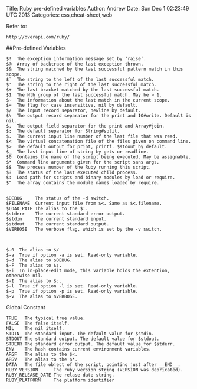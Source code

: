 Title: Ruby pre-defined variables
Author: Andrew
Date: Sun Dec  1 02:23:49 UTC 2013
Categories: css,cheat-sheet,web


Refer to:

    http://overapi.com/ruby/

##Pre-defined Variables

    $!  The exception information message set by ‘raise’.
    $@  Array of backtrace of the last exception thrown.
    $&  The string matched by the last successful pattern match in this scope.
    $`  The string to the left of the last successful match.
    $'  The string to the right of the last successful match.
    $+  The last bracket matched by the last successful match.
    $1  The Nth group of the last successful match. May be > 1.
    $~  The information about the last match in the current scope.
    $=  The flag for case insensitive, nil by default.
    $/  The input record separator, newline by default.
    $\  The output record separator for the print and IO#write. Default is nil.
    $,  The output field separator for the print and Array#join.
    $;  The default separator for String#split.
    $.  The current input line number of the last file that was read.
    $<  The virtual concatenation file of the files given on command line.
    $>  The default output for print, printf. $stdout by default.
    $_  The last input line of string by gets or readline.
    $0  Contains the name of the script being executed. May be assignable.
    $*  Command line arguments given for the script sans args.
    $$  The process number of the Ruby running this script.
    $?  The status of the last executed child process.
    $:  Load path for scripts and binary modules by load or require.
    $"  The array contains the module names loaded by require.


    $DEBUG     The status of the -d switch.
    $FILENAME  Current input file from $<. Same as $<.filename.
    $LOAD_PATH The alias to the $:.
    $stderr    The current standard error output.
    $stdin     The current standard input.
    $stdout    The current standard output.
    $VERBOSE   The verbose flag, which is set by the -v switch.

  

    $-0  The alias to $/
    $-a  True if option -a is set. Read-only variable.
    $-d  The alias to $DEBUG.
    $-F  The alias to $;.
    $-i  In in-place-edit mode, this variable holds the extention, otherwise nil.
    $-I  The alias to $:.
    $-l  True if option -l is set. Read-only variable.
    $-p  True if option -p is set. Read-only variable.
    $-v  The alias to $VERBOSE.

Global Constant

    TRUE   The typical true value.
    FALSE  The false itself.
    NIL    The nil itself.
    STDIN  The standard input. The default value for $stdin.
    STDOUT The standard output. The default value for $stdout.
    STDERR The standard error output. The default value for $stderr.
    ENV    The hash contains current environment variables.
    ARGF   The alias to the $<.
    ARGV   The alias to the $*.
    DATA   The file object of the script, pointing just after __END__.
    RUBY_VERSION      The ruby version string (VERSION was depricated).
    RUBY_RELEASE_DATE The relase date string.
    RUBY_PLATFORM     The platform identifier


